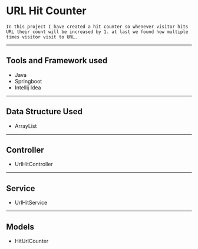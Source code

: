 # URL Hit Counter
`In this project I have created a hit counter so whenever visitor hits URL their count will be increased by 1. at last we found how multiple times visitor visit to URL.`

---
## Tools and Framework used
* Java
* Springboot
* Intellij Idea
---
## Data Structure Used
* ArrayList
---
## Controller 
* UrlHitController
---
## Service 
* UrlHitService
---
## Models
* HitUrlCounter




